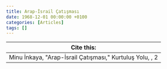 ```yaml
---
title: Arap-İsrail Çatışması
date: 1968-12-01 00:00:00 +0100
categories: [Articles]
tags: []
---
```




| Cite this:   |
|--------|
| Minu İnkaya, "Arap-İsrail Çatışması," Kurtuluş Yolu, , 2 

